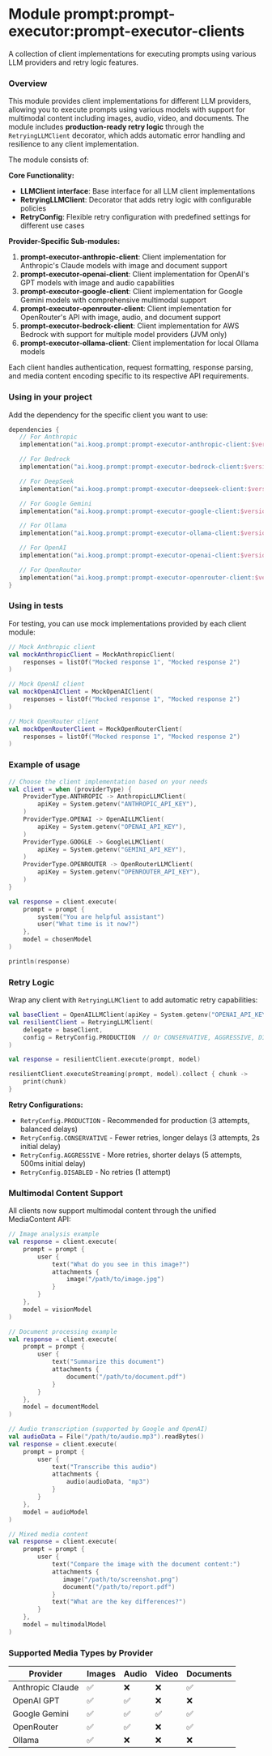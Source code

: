 # Module prompt:prompt-executor:prompt-executor-clients

A collection of client implementations for executing prompts using various LLM providers and retry logic features.

### Overview

This module provides client implementations for different LLM providers, allowing you to execute prompts using various
models with support for multimodal content including images, audio, video, and documents. The module includes 
**production-ready retry logic** through the `RetryingLLMClient` decorator, which adds automatic error handling and
resilience to any client implementation.

The module consists of:

**Core Functionality:**
- **LLMClient interface**: Base interface for all LLM client implementations
- **RetryingLLMClient**: Decorator that adds retry logic with configurable policies
- **RetryConfig**: Flexible retry configuration with predefined settings for different use cases

**Provider-Specific Sub-modules:**
1. **prompt-executor-anthropic-client**: Client implementation for Anthropic's Claude models with image and document support
2. **prompt-executor-openai-client**: Client implementation for OpenAI's GPT models with image and audio capabilities
3. **prompt-executor-google-client**: Client implementation for Google Gemini models with comprehensive multimodal support
4. **prompt-executor-openrouter-client**: Client implementation for OpenRouter's API with image, audio, and document support
5. **prompt-executor-bedrock-client**: Client implementation for AWS Bedrock with support for multiple model providers (JVM only)
6. **prompt-executor-ollama-client**: Client implementation for local Ollama models

Each client handles authentication, request formatting, response parsing, and media content encoding specific to its
respective API requirements.

### Using in your project

Add the dependency for the specific client you want to use:

```kotlin
dependencies { 
   // For Anthropic 
   implementation("ai.koog.prompt:prompt-executor-anthropic-client:$version")

   // For Bedrock
   implementation("ai.koog.prompt:prompt-executor-bedrock-client:$version")

   // For DeepSeek
   implementation("ai.koog.prompt:prompt-executor-deepseek-client:$version")

   // For Google Gemini 
   implementation("ai.koog.prompt:prompt-executor-google-client:$version")

   // For Ollama 
   implementation("ai.koog.prompt:prompt-executor-ollama-client:$version")

   // For OpenAI
   implementation("ai.koog.prompt:prompt-executor-openai-client:$version")

   // For OpenRouter 
   implementation("ai.koog.prompt:prompt-executor-openrouter-client:$version")
}
```

### Using in tests

For testing, you can use mock implementations provided by each client module:

```kotlin
// Mock Anthropic client
val mockAnthropicClient = MockAnthropicClient(
    responses = listOf("Mocked response 1", "Mocked response 2")
)

// Mock OpenAI client
val mockOpenAIClient = MockOpenAIClient(
    responses = listOf("Mocked response 1", "Mocked response 2")
)

// Mock OpenRouter client
val mockOpenRouterClient = MockOpenRouterClient(
    responses = listOf("Mocked response 1", "Mocked response 2")
)
```

### Example of usage

```kotlin
// Choose the client implementation based on your needs
val client = when (providerType) {
    ProviderType.ANTHROPIC -> AnthropicLLMClient(
        apiKey = System.getenv("ANTHROPIC_API_KEY"),
    )
    ProviderType.OPENAI -> OpenAILLMClient(
        apiKey = System.getenv("OPENAI_API_KEY"),
    )
    ProviderType.GOOGLE -> GoogleLLMClient(
        apiKey = System.getenv("GEMINI_API_KEY"),
    )
    ProviderType.OPENROUTER -> OpenRouterLLMClient(
        apiKey = System.getenv("OPENROUTER_API_KEY"),
    )
}

val response = client.execute(
    prompt = prompt {
        system("You are helpful assistant")
        user("What time is it now?")
    },
    model = chosenModel
)

println(response)
```

### Retry Logic

Wrap any client with `RetryingLLMClient` to add automatic retry capabilities:

```kotlin
val baseClient = OpenAILLMClient(apiKey = System.getenv("OPENAI_API_KEY"))
val resilientClient = RetryingLLMClient(
    delegate = baseClient,
    config = RetryConfig.PRODUCTION  // Or CONSERVATIVE, AGGRESSIVE, DISABLED
)

val response = resilientClient.execute(prompt, model)

resilientClient.executeStreaming(prompt, model).collect { chunk ->
    print(chunk)
}
```

**Retry Configurations:**
- `RetryConfig.PRODUCTION` - Recommended for production (3 attempts, balanced delays)
- `RetryConfig.CONSERVATIVE` - Fewer retries, longer delays (3 attempts, 2s initial delay)
- `RetryConfig.AGGRESSIVE` - More retries, shorter delays (5 attempts, 500ms initial delay)
- `RetryConfig.DISABLED` - No retries (1 attempt)

### Multimodal Content Support

All clients now support multimodal content through the unified MediaContent API:

```kotlin
// Image analysis example
val response = client.execute(
    prompt = prompt {
        user {
            text("What do you see in this image?")
            attachments {
                image("/path/to/image.jpg")
            }
        }
    },
    model = visionModel
)

// Document processing example  
val response = client.execute(
    prompt = prompt {
        user {
            text("Summarize this document")
            attachments {
                document("/path/to/document.pdf")
            }
        }
    },
    model = documentModel
)

// Audio transcription (supported by Google and OpenAI)
val audioData = File("/path/to/audio.mp3").readBytes()
val response = client.execute(
    prompt = prompt {
        user {
            text("Transcribe this audio")
            attachments {
                audio(audioData, "mp3")
            }
        }
    },
    model = audioModel
)

// Mixed media content
val response = client.execute(
    prompt = prompt {
        user {
            text("Compare the image with the document content:")
            attachments {
               image("/path/to/screenshot.png")
               document("/path/to/report.pdf")
            }
            text("What are the key differences?")
        }
    },
    model = multimodalModel
)
```

### Supported Media Types by Provider

| Provider         | Images | Audio | Video | Documents |
|------------------|--------|-------|-------|-----------|
| Anthropic Claude | ✅      | ❌     | ❌     | ✅         |
| OpenAI GPT       | ✅      | ✅     | ❌     | ❌         |
| Google Gemini    | ✅      | ✅     | ✅     | ✅         |
| OpenRouter       | ✅      | ✅     | ❌     | ✅         |
| Ollama           | ✅      | ❌     | ❌     | ❌         |
